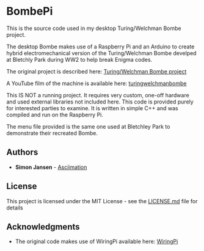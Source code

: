 # BombePi

This is the source code used in my desktop Turing/Welchman Bombe project.

The desktop Bombe makes use of a Raspberry Pi and an Arduino to create hybrid electromechanical version of the Turing/Welchman Bombe develped at Bletchly Park during WW2 to help break Enigma codes.

The original project is described here: [Turing/Welchman Bombe project](https://web.archive.org/web/20190816231400/http://www.asciimation.co.nz/bb/category/turing-welchman-bombe)

A YouTube film of the machine is available here: [turingwelchmanbombe](https://www.youtube.com/watch?v=TmlbNDreLDk)

This IS NOT a running project. It requires very custom, one-off hardware and used external libraries not included here. This code is provided purely for interested parties to examine. It is written in simple C++ and was compiled and run on the Raspberry Pi.

The menu file provided is the same one used at Bletchley Park to demonstrate their recreated Bombe.

## Authors

* **Simon Jansen** - [Asciimation](http://www.asciimation.co.nz)

## License

This project is licensed under the MIT License - see the [LICENSE.md](LICENSE.md) file for details

## Acknowledgments

* The original code makes use of WiringPi available here: [WiringPi](http://wiringpi.com/)

